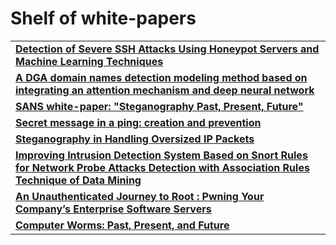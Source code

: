 # Shelf of white-papers

<table>
  <tr>
    <td>
      <a href='https://www.researchgate.net/publication/315963514_Detection_of_Severe_SSH_Attacks_Using_Honeypot_Servers_and_Machine_Learning_Techniques'>
        <b> Detection of Severe SSH Attacks Using Honeypot Servers and Machine Learning Techniques </b>
      </a>
    </td>
  </tr>
  <tr>
    <td>
      <a href='https://cybersecurity.springeropen.com/articles/10.1186/s42400-020-00046-6'>
        <b> A DGA domain names detection modeling method based on integrating an attention mechanism and deep neural network </b>
      </a>
    </td>
  </tr>
  <tr>
    <td>
      <a href='https://sansorg.egnyte.com/dl/Li7I5gNkHM'>
        <b> SANS white-paper: "Steganography Past, Present, Future" </b>
      </a>
    </td>
  </tr>
  <tr>
    <td>
      <a href='https://citeseerx.ist.psu.edu/viewdoc/download?doi=10.1.1.454.68&rep=rep1&type=pdf'>
        <b> Secret message in a ping: creation and prevention </b>
      </a>
    </td>
  </tr>
  <tr>
    <td>
      <a href='https://arxiv.org/pdf/0907.0313.pdf'>
        <b> Steganography in Handling Oversized IP Packets </b>
      </a>
    </td>
  </tr>
  <tr>
    <td>
      <a href='https://www.researchgate.net/figure/Example-of-Snort-IDS-Rule-The-rule-options-of-Snort-consist-of-two-parts-a-keyword-and_fig1_281564631'>
        <b> Improving Intrusion Detection System Based on Snort
Rules for Network Probe Attacks Detection with
Association Rules Technique of Data Mining </b>
      </a>
    </td>
  </tr>
  <tr>
    <td>
      <a href='https://i.blackhat.com/USA-20/Wednesday/us-20-Artuso-An-Unauthenticated-Journey-To-Root-Pwning-Your-Companys-Enterprise-Software-Servers-wp.pdf'>
        <b> An Unauthenticated Journey to Root :
Pwning Your Company’s Enterprise Software Servers </b>
      </a>
    </td>
  </tr>
  <tr>
    <td>
      <a href='https://www.semanticscholar.org/paper/Computer-Worms%3A-Past%2C-Present%2C-and-Future-Fosnock/c6a3a4fcba55f36572be99e37dd155a7d0347b3d'>
        <b> Computer Worms: Past, Present, and Future </b>
      </a>
    </td>
  </tr>
  
</table>
